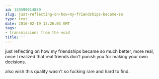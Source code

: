 ```yaml
---
id: 139599014889
slug: just-reflecting-on-how-my-friendships-became-so
type: text
date: 2016-02-19 13:26:03 GMT
tags:
- transmissions from the void
title: ''
---
```

just reflecting on how my friendships became so much better,  more real, once I realized that real friends don't punish you for making your own decisions. 

also wish this quality wasn't so fucking rare and hard to find.